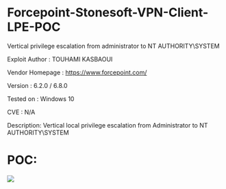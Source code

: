 # Forcepoint-Stonesoft-VPN-Client-LPE-POC
Vertical privilege escalation from administrator to NT AUTHORITY\SYSTEM 

Exploit Author : TOUHAMI KASBAOUI

Vendor Homepage : https://www.forcepoint.com/

Version : 6.2.0 / 6.8.0

Tested on : Windows 10

CVE : N/A

Description: Vertical local privilege escalation from Administrator to NT AUTHORITY\SYSTEM

# POC:
![](https://github.com/sqrtZeroKnowledge/Forcepoint-Stonesoft-VPN-Client-LPE-POC/blob/main/poc/gif_poc.gif)
